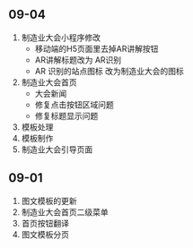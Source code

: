 ## 09-04

1. 制造业大会小程序修改
	- 移动端的H5页面里去掉AR讲解按钮
	- AR讲解标题改为 AR识别
	- AR 识别的站点图标 改为制造业大会的图标
2. 制造业大会首页
	- 大会新闻
	- 修复点击按钮区域问题
	- 修复标题显示问题
3. 模板处理
4. 模板制作
5. 制造业大会引导页面
## 09-01

1. 图文模板的更新
2. 制造业大会首页二级菜单
3. 首页按钮翻译
4. 图文模板分页